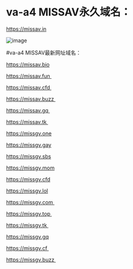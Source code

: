 # va-a4 MISSAV永久域名：

https://missav.in

![image](https://github.com/yihuagongnet/va-a4/assets/141849781/705e3044-d615-4b2c-b10d-855e80af3cba)

#va-a4 MISSAV最新网址域名：

https://missav.bio

https://missav.fun 

https://missav.cfd 

https://missav.buzz 

https://missav.gq 

https://missav.tk 

https://missgv.one

https://missgv.gay

https://missgv.sbs

https://missgv.mom

https://missgv.cfd

https://missgv.lol

https://missgv.com 

https://missgv.top 

https://missgv.tk 

https://missgv.gq

https://missgv.cf 

https://missgv.buzz 
